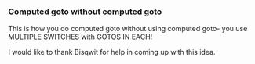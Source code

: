 ### Computed goto without computed goto

This is how you do computed goto without using computed goto- you use MULTIPLE SWITCHES with GOTOS IN EACH!

I would like to thank Bisqwit for help in coming up with this idea.
